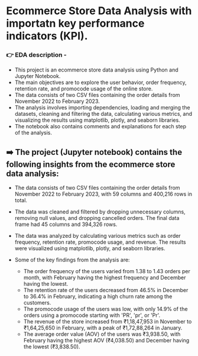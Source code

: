# Ecommerce Store Data Analysis with importatn key performance indicators (KPI).

### 👉 EDA description - 
- This project is an ecommerce store data analysis using Python and Jupyter Notebook.
- The main objectives are to explore the user behavior, order frequency, retention rate, and promocode usage of the online store.
- The data consists of two CSV files containing the order details from November 2022 to February 2023.
- The analysis involves importing dependencies, loading and merging the datasets, cleaning and filtering the data, calculating various metrics, and visualizing the results using matplotlib, plotly, and seaborn libraries.
- The notebook also contains comments and explanations for each step of the analysis.


## ➡️ The project (Jupyter notebook) contains the following insights from the ecommerce store data analysis:

- The data consists of two CSV files containing the order details from November 2022 to February 2023, with 59 columns and 400,216 rows in total.
- The data was cleaned and filtered by dropping unnecessary columns, removing null values, and dropping cancelled orders. The final data frame had 45 columns and 394,326 rows.
- The data was analyzed by calculating various metrics such as order frequency, retention rate, promocode usage, and revenue. The results were visualized using matplotlib, plotly, and seaborn libraries.
- Some of the key findings from the analysis are:

    - The order frequency of the users varied from 1.38 to 1.43 orders per month, with February having the highest frequency and December having the lowest.
    - The retention rate of the users decreased from 46.5% in December to 36.4% in February, indicating a high churn rate among the customers.
    - The promocode usage of the users was low, with only 14.9% of the orders using a promocode starting with 'PR', 'pr', or 'Pr'.
    - The revenue of the store increased from ₹1,18,47,953 in November to ₹1,64,25,650 in February, with a peak of ₹1,72,88,264 in January.
    - The average order value (AOV) of the users was ₹3,938.50, with February having the highest AOV (₹4,038.50) and December having the lowest (₹3,838.50).
